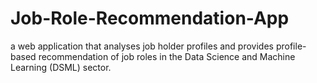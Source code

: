 # Job-Role-Recommendation-App
a web application that analyses job holder profiles and provides profile-based recommendation of job roles in the Data Science and Machine Learning (DSML) sector.
